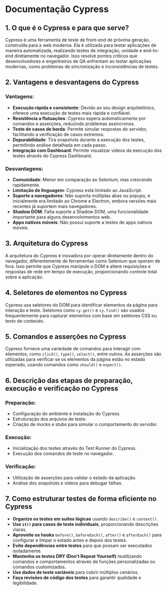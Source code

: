 # Documentação Cypress

## 1. O que é o Cypress e para que serve?

Cypress é uma ferramenta de teste de front-end de próxima geração, construída para a web moderna. Ela é utilizada para testar aplicações de maneira automatizada, realizando testes de integração, unidade e end-to-end diretamente no navegador. Isso resolve pontos críticos que desenvolvedores e engenheiros de QA enfrentam ao testar aplicações modernas, como problemas de sincronização e inconsistências de testes.

## 2. Vantagens e desvantagens do Cypress

### Vantagens:
- **Execução rápida e consistente**: Devido ao seu design arquitetônico, oferece uma execução de testes mais rápida e confiável.
- **Resistência a flutuações**: Cypress espera automaticamente por comandos e asserções, reduzindo problemas assíncronos.
- **Teste de casos de borda**: Permite simular respostas do servidor, facilitando a verificação de casos extremos.
- **Depurabilidade**: Tira snapshots durante a execução dos testes, permitindo análise detalhada em cada passo.
- **Integração com Dashboard**: Permite visualizar vídeos da execução dos testes através do Cypress Dashboard.

### Desvantagens:
- **Comunidade**: Menor em comparação ao Selenium, mas crescendo rapidamente.
- **Limitação de linguagem**: Cypress está limitado ao JavaScript.
- **Suporte a navegadores**: Não suporta múltiplas abas ou popups, e inicialmente era limitado ao Chrome e Electron, embora versões mais recentes já suportem mais navegadores.
- **Shadow DOM**: Falta suporte a Shadow DOM, uma funcionalidade importante para alguns desenvolvimentos web.
- **Apps nativos móveis**: Não possui suporte a testes de apps nativos móveis.

## 3. Arquitetura do Cypress

A arquitetura do Cypress é inovadora por operar diretamente dentro do navegador, diferentemente de ferramentas como Selenium que operam de fora. Isso permite que Cypress manipule o DOM e altere requisições e respostas de rede em tempo de execução, proporcionando controle total sobre a aplicação.

## 4. Seletores de elementos no Cypress

Cypress usa seletores do DOM para identificar elementos da página para interação e teste. Seletores como `cy.get()` e `cy.find()` são usados frequentemente para capturar elementos com base em seletores CSS ou texto de conteúdo.

## 5. Comandos e asserções no Cypress

Cypress fornece uma variedade de comandos para interagir com elementos, como `click()`, `type()`, `select()`, entre outros. As asserções são utilizadas para verificar se os elementos da página estão no estado esperado, usando comandos como `should()` e `expect()`.

## 6. Descrição das etapas de preparação, execução e verificação no Cypress

### Preparação:
- Configuração do ambiente e instalação do Cypress.
- Estruturação dos arquivos de teste.
- Criação de mocks e stubs para simular o comportamento do servidor.

### Execução:
- Inicialização dos testes através do Test Runner do Cypress.
- Execução dos comandos de teste no navegador.

### Verificação:
- Utilização de asserções para validar o estado da aplicação.
- Análise dos snapshots e vídeos para debugar falhas.

## 7. Como estruturar testes de forma eficiente no Cypress

- **Organize os testes em suites lógicas** usando `describe()` e `context()`.
- **Use `it()` para casos de teste individuais**, proporcionando descrições claras.
- **Aproveite os hooks** `before()`, `beforeEach()`, `after()` e `afterEach()` para configurar e limpar o estado antes e depois dos testes.
- **Evite dependências entre testes** para que possam ser executados isoladamente.
- **Mantenha os testes DRY (Don't Repeat Yourself)** reutilizando comandos e comportamentos através de funções personalizadas ou comandos customizados.
- **Use dados de teste variáveis** para cobrir múltiplos cenários.
- **Faça revisões de código dos testes** para garantir qualidade e legibilidade.
